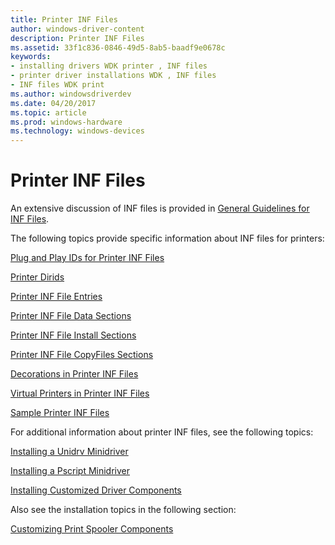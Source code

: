 ```yaml
---
title: Printer INF Files
author: windows-driver-content
description: Printer INF Files
ms.assetid: 33f1c836-0846-49d5-8ab5-baadf9e0678c
keywords:
- installing drivers WDK printer , INF files
- printer driver installations WDK , INF files
- INF files WDK print
ms.author: windowsdriverdev
ms.date: 04/20/2017
ms.topic: article
ms.prod: windows-hardware
ms.technology: windows-devices
---
```


# Printer INF Files





An extensive discussion of INF files is provided in [General Guidelines for INF Files](https://msdn.microsoft.com/library/windows/hardware/ff544975).

The following topics provide specific information about INF files for printers:

[Plug and Play IDs for Printer INF Files](plug-and-play-ids-for-printer-inf-files.md)

[Printer Dirids](printer-dirids.md)

[Printer INF File Entries](printer-inf-file-entries.md)

[Printer INF File Data Sections](printer-inf-file-data-sections.md)

[Printer INF File Install Sections](printer-inf-file-install-sections.md)

[Printer INF File CopyFiles Sections](printer-inf-file-copyfiles-sections.md)

[Decorations in Printer INF Files](decorations-in-printer-inf-files.md)

[Virtual Printers in Printer INF Files](virtual-printers-in-printer-inf-files.md)

[Sample Printer INF Files](sample-printer-inf-files.md)

For additional information about printer INF files, see the following topics:

[Installing a Unidrv Minidriver](installing-a-unidrv-minidriver.md)

[Installing a Pscript Minidriver](installing-a-pscript-minidriver.md)

[Installing Customized Driver Components](installing-customized-driver-components.md)

Also see the installation topics in the following section:

[Customizing Print Spooler Components](print-spooler-components.md)

 

 




